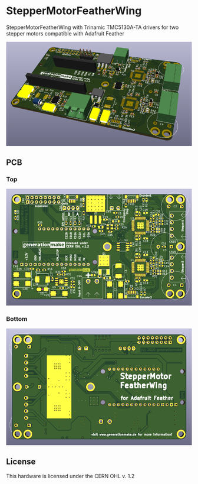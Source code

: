 # StepperMotorFeatherWing
StepperMotorFeatherWing with Trinamic TMC5130A-TA drivers for two stepper motors compatible with Adafruit Feather 

![StepperMotorFeatherWing rendering](docs/images/StepperMotorFeatherWing_rendering.png)

## PCB

### Top

![StepperMotorFeatherWing PCB top](docs/images/StepperMotorFeatherWing_top.png)

### Bottom

![StepperMotorFeatherWing PCB bot](docs/images/StepperMotorFeatherWing_bot.png)


## License

This hardware is licensed under the CERN OHL v. 1.2

